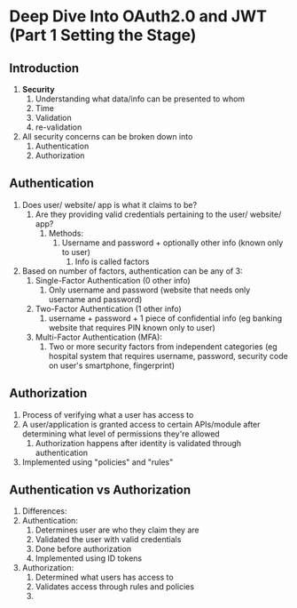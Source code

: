 # Deep Dive Into OAuth2.0 and JWT (Part 1 Setting the Stage) #
## Introduction ##
1. **Security**
	1. Understanding what data/info can be presented to whom
	2. Time
	3. Validation
	4. re-validation
2. All security concerns can be broken down into
	1. Authentication
	2. Authorization

## Authentication ##
1. Does user/ website/ app is what it claims to be?
	1. Are they providing valid credentials pertaining to the user/ website/ app?
		1. Methods:
			1. Username and password + optionally other info (known only to user)
				1. Info is called factors
2. Based on number of factors, authentication can be any of 3:
	1. Single-Factor Authentication (0 other info)
		1. Only username and password (website that needs only username and password)
	2. Two-Factor Authentication (1 other info)
		1. username + password + 1 piece of confidential info (eg banking website that requires PIN known only to user)
	3. Multi-Factor Authentication (MFA):
		1. Two or more security factors from independent categories (eg hospital system that requires username, password, security code on user's smartphone, fingerprint)

## Authorization ##
1. Process of verifying what a user has access to
2. A user/application is granted access to certain APIs/module after determining what level of permissions they're allowed
	1. Authorization happens after identity is validated through authentication
3. Implemented using "policies" and "rules"

## Authentication vs Authorization ##
1. Differences:
2. Authentication:
	1. Determines user are who they claim they are
	2. Validated the user with valid credentials
	3. Done before authorization
	4. Implemented using ID tokens
3. Authorization:
	1. Determined what users has access to
	2. Validates access through rules and policies
	3. 